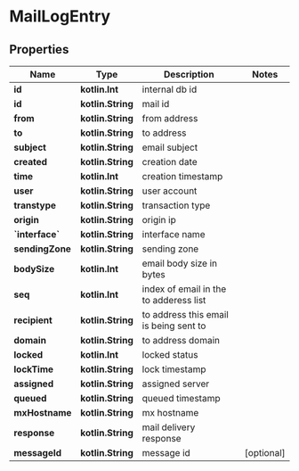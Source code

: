 
# MailLogEntry

## Properties
Name | Type | Description | Notes
------------ | ------------- | ------------- | -------------
**id** | **kotlin.Int** | internal db id | 
**id** | **kotlin.String** | mail id | 
**from** | **kotlin.String** | from address | 
**to** | **kotlin.String** | to address | 
**subject** | **kotlin.String** | email subject | 
**created** | **kotlin.String** | creation date | 
**time** | **kotlin.Int** | creation timestamp | 
**user** | **kotlin.String** | user account | 
**transtype** | **kotlin.String** | transaction type | 
**origin** | **kotlin.String** | origin ip | 
**&#x60;interface&#x60;** | **kotlin.String** | interface name | 
**sendingZone** | **kotlin.String** | sending zone | 
**bodySize** | **kotlin.Int** | email body size in bytes | 
**seq** | **kotlin.Int** | index of email in the to adderess list | 
**recipient** | **kotlin.String** | to address this email is being sent to | 
**domain** | **kotlin.String** | to address domain | 
**locked** | **kotlin.Int** | locked status | 
**lockTime** | **kotlin.String** | lock timestamp | 
**assigned** | **kotlin.String** | assigned server | 
**queued** | **kotlin.String** | queued timestamp | 
**mxHostname** | **kotlin.String** | mx hostname | 
**response** | **kotlin.String** | mail delivery response | 
**messageId** | **kotlin.String** | message id |  [optional]



